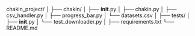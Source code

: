 chakin_project/
│
├── chakin/
│   ├── __init__.py
│   ├── chakin.py
│   ├── csv_handler.py
│   ├── progress_bar.py
│   └── datasets.csv
│
├── tests/
│   ├── __init__.py
│   └── test_downloader.py
│
├── requirements.txt
└── README.md